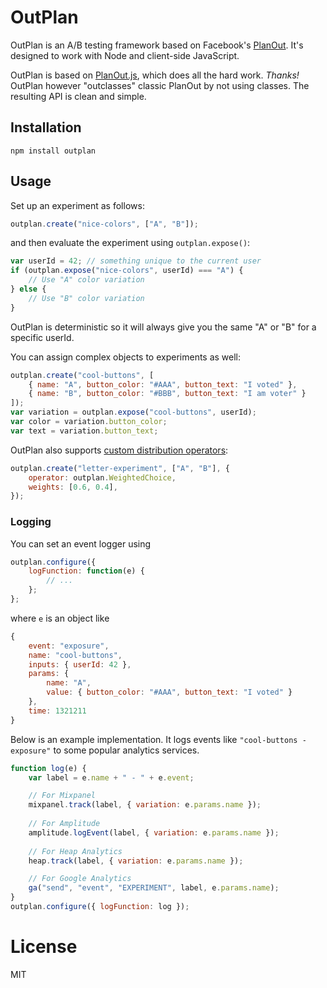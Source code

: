 OutPlan
=======

OutPlan is an A/B testing framework based on Facebook's [PlanOut](http://facebook.github.io/planout).
It's designed to work with Node and client-side JavaScript.

OutPlan is based on [PlanOut.js](https://github.com/HubSpot/PlanOut.js),
which does all the hard work. _Thanks!_ OutPlan however "outclasses" classic
PlanOut by not using classes. The resulting API is clean and simple.

## Installation

```
npm install outplan
```

## Usage

Set up an experiment as follows:

```javascript
outplan.create("nice-colors", ["A", "B"]);
```

and then evaluate the experiment using `outplan.expose()`:

```javascript
var userId = 42; // something unique to the current user
if (outplan.expose("nice-colors", userId) === "A") {
    // Use "A" color variation
} else {
    // Use "B" color variation
}
```

OutPlan is deterministic so it will always give you the same
"A" or "B" for a specific userId.

You can assign complex objects to experiments as well:

```javascript
outplan.create("cool-buttons", [
    { name: "A", button_color: "#AAA", button_text: "I voted" },
    { name: "B", button_color: "#BBB", button_text: "I am voter" }
]);
var variation = outplan.expose("cool-buttons", userId);
var color = variation.button_color;
var text = variation.button_text;
```

OutPlan also supports [custom distribution operators](http://facebook.github.io/planout/docs/random-operators.html):

```javascript
outplan.create("letter-experiment", ["A", "B"], {
    operator: outplan.WeightedChoice,
    weights: [0.6, 0.4],
});
```

### Logging

You can set an event logger using 

```javascript
outplan.configure({
    logFunction: function(e) {
        // ...
    };
};
```

where `e` is an object like

```javascript
{
    event: "exposure",
    name: "cool-buttons",
    inputs: { userId: 42 },
    params: {
        name: "A",
        value: { button_color: "#AAA", button_text: "I voted" }
    },
    time: 1321211
}
```

Below is an example implementation. It logs events like `"cool-buttons - exposure"`
to some popular analytics services.

```javascript
function log(e) {
    var label = e.name + " - " + e.event;

    // For Mixpanel
    mixpanel.track(label, { variation: e.params.name });
  
    // For Amplitude
    amplitude.logEvent(label, { variation: e.params.name });
    
    // For Heap Analytics
    heap.track(label, { variation: e.params.name });

    // For Google Analytics
    ga("send", "event", "EXPERIMENT", label, e.params.name);
}
outplan.configure({ logFunction: log });
```

# License

MIT